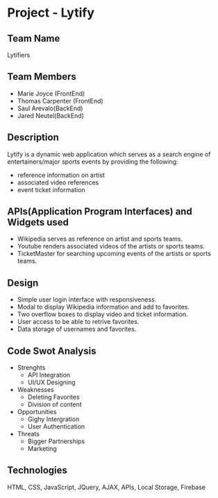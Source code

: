 # Project - Lytify #

## Team Name ##
Lytifiers

## Team Members ##
* Marie Joyce (FrontEnd)
* Thomas Carpenter (FrontEnd)
* Saul Arevalo(BackEnd)
* Jared Neutel(BackEnd)

## Description ##
Lytify is a dynamic web application which serves as a search engine of entertainers/major sports events by providing the following:

* reference information on artist
* associated video references
* event ticket information

## APIs(Application Program Interfaces) and Widgets used ##

* Wikipedia serves as reference on artist and sports teams.
* Youtube renders associated videos of the artists or sports teams.
* TicketMaster for searching upcoming events of the artists or sports teams.

## Design ##
* Simple user login interface with responsiveness.
* Modal to display Wikipedia information and add to favorites.
* Two overflow boxes to display video and ticket information.
* User access to be able to retrive favorites.
* Data storage of usernames and favorites.

## Code Swot Analysis ##
* Strenghts
  - API Integration
  - UI/UX Designing
* Weaknesses
  - Deleting Favorites
  - Division of content
* Opportunities
  - Gighy Intergration
  - User Authentication
* Threats
  - Bigger Partnerships
  - Marketing

## Technologies ##
HTML, CSS, JavaScript, JQuery, AJAX, APIs, Local Storage, Firebase


